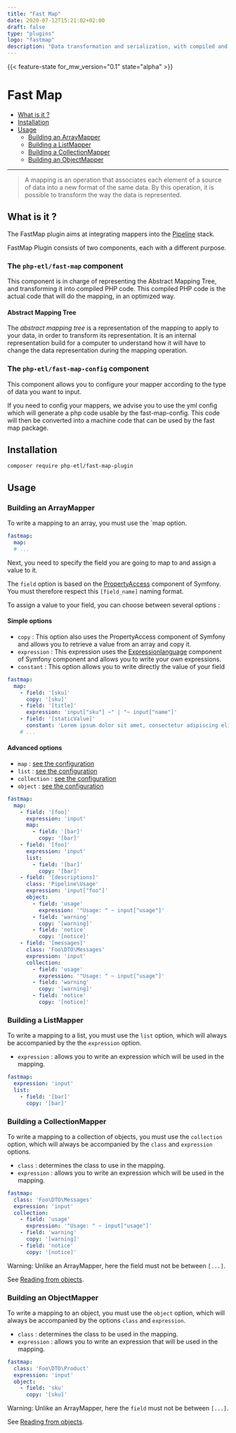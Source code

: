 ```yaml
---
title: "Fast Map"
date: 2020-07-12T15:21:02+02:00
draft: false
type: "plugins"
logo: "fastmap"
description: "Data transformation and serialization, with compiled and static mappers"
---
```


{{< feature-state for_mw_version="0.1" state="alpha" >}}

# Fast Map

- [What is it ?](#what-is-it-)
- [Installation](#installation)
- [Usage](#usage)
  - [Building an ArrayMapper](#building-an-arraymapper)
  - [Building a ListMapper](#building-a-listmapper)
  - [Building a CollectionMapper](#building-a-collectionmapper)
  - [Building an ObjectMapper](#building-an-objectmapper)
  
---

> A mapping is an operation that associates each element of a source of data into
> a new format of the same data. By this operation, it is possible to transform
> the way the data is represented.

## What is it ?

The FastMap plugin aims at integrating mappers into the [Pipeline](https://github.com/php-etl/pipeline) stack.

FastMap Plugin consists of two components, each with a different purpose.

### The `php-etl/fast-map` component

This component is in charge of representing the Abstract Mapping Tree, and transforming
it into compiled PHP code. This compiled PHP code is the actual code that will do the
mapping, in an optimized way.

#### Abstract Mapping Tree

The _abstract mapping tree_ is a representation of the mapping to apply to your
data, in order to transform its representation. It is an internal representation
build for a computer to understand how it will have to change the data representation
during the mapping operation.

### The `php-etl/fast-map-config` component
This component allows you to configure your mapper according to the type of data you want to input.

If you need to config your mappers, we advise you to use the yml config which will generate a php code usable by the fast-map-config.
This code will then be converted into a machine code that can be used by the fast map package.

## Installation

```shell
composer require php-etl/fast-map-plugin
```

## Usage

### Building an ArrayMapper

To write a mapping to an array, you must use the `map option.

```yaml
fastmap:
  map:
  # ...
```

Next, you need to specify the field you are going to map to and assign a value to it.

The `field` option is based on the [PropertyAccess](https://symfony.com/doc/current/components/property_access.html)
component of Symfony. You must therefore respect this `[field_name]` naming format.

To assign a value to your field, you can choose between several options :

#### Simple options

- `copy` : This option also uses the PropertyAccess component of Symfony and allows you to retrieve a value from an array 
  and copy it.
- `expression` : This expression uses the [Expressionlanguage](https://symfony.com/doc/current/components/expression_language.html) component of Symfony
  component and allows you to write your own expressions.
- `constant` : This option allows you to write directly the value of your field

```yaml
fastmap:
  map:
    - field: '[sku]'
      copy: '[sku]'
    - field: '[title]'
      expression: 'input["sku"] ~" | "~ input["name"]'
    - field: '[staticValue]'
      constant: 'Lorem ipsum dolor sit amet, consectetur adipiscing elit. Curabitur mollis efficitur justo, id facilisis elit venenatis et.'
    # ...
```

#### Advanced options

- `map` : [see the configuration](#building-an-arraymapper)
- `list` : [see the configuration](#building-a-listmapper)
- `collection` : [see the configuration](#building-a-collectionmapper)
- `object` : [see the configuration](#building-an-objectmapper)

```yaml
fastmap: 
  map: 
    - field: '[foo]'
      expression: 'input'
      map:
        - field: '[bar]'
          copy: '[bar]'
    - field: '[foo]'
      expression: 'input'
      list:
        - field: '[bar]'
          copy: '[bar]'
    - field: '[descriptions]'
      class: 'Pipeline\Usage'
      expression: 'input["foo"]'
      object:
        - field: 'usage'
          expression: '"Usage: " ~ input["usage"]'
        - field: 'warning'
          copy: '[warning]'
        - field: 'notice'
          copy: '[notice]'
    - field: '[messages]'
      class: 'Foo\DTO\Messages'
      expression: 'input'
      collection:
        - field: 'usage'
          expression: '"Usage: " ~ input["usage"]'
        - field: 'warning'
          copy: '[warning]'
        - field: 'notice'
          copy: '[notice]'
```

### Building a ListMapper

To write a mapping to a list, you must use the `list` option, which will always be accompanied by the
the `expression` option.

- `expression` : allows you to write an expression which will be used in the mapping.

```yaml
fastmap:
  expression: 'input'
  list:
    - field: '[bar]'
      copy: '[bar]'
```

### Building a CollectionMapper

To write a mapping to a collection of objects, you must use the `collection` option, which will always be accompanied 
by the `class` and `expression` options.

- `class` : determines the class to use in the mapping.
- `expression` : allows you to write an expression which will be used in the mapping.

```yaml
fastmap:
  class: 'Foo\DTO\Messages'
  expression: 'input'
  collection:
    - field: 'usage'
      expression: '"Usage: " ~ input["usage"]'
    - field: 'warning'
      copy: '[warning]'
    - field: 'notice'
      copy: '[notice]'
```

Warning: Unlike an ArrayMapper, here the field must not be between `[...]`.

See [Reading from objects](https://symfony.com/doc/current/components/property_access.html#reading-from-objects).

### Building an ObjectMapper

To write a mapping to an object, you must use the `object` option, which will always be accompanied by the
options `class` and `expression`.

- `class` : determines the class to be used in the mapping.
- `expression` : allows you to write an expression that will be used in the mapping.

```yaml
fastmap:
  class: 'Foo\DTO\Product'
  expression: 'input'
  object:
    - field: 'sku'
      copy: '[sku]'
```

Warning: Unlike an ArrayMapper, here the `field` must not be between `[...]`. 

See [Reading from objects](https://symfony.com/doc/current/components/property_access.html#reading-from-objects).
